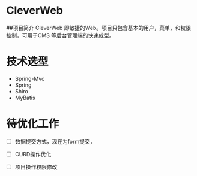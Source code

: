 # CleverWeb
##项目简介
CleverWeb 即敏捷的Web。项目只包含基本的用户，菜单，和权限控制，可用于CMS 等后台管理端的快速成型。

# 技术选型
- Spring-Mvc
- Spring
- Shiro
- MyBatis


# 待优化工作

- [ ] 数据提交方式，现在为form提交，
- [ ] CURD操作优化
- [ ] 项目操作权限修改

